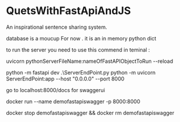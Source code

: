 # QuetsWithFastApiAndJS
An inspirational sentence sharing system.

database is a moucup For now . it is an in memory python dict



to run the server you need to use this commend in teminal :

uvicorn pythonServerFileName:nameOfFastAPIObjectToRun --reload 


python -m fastapi dev .\ServerEndPoint.py
python -m uvicorn ServerEndPoint:app --host "0.0.0.0" --port 8000

go to localhost:8000/docs for swaggerui



docker run --name demofastapiswagger -p 8000:8000 <your docker image that you build from code>


docker stop demofastapiswagger && docker rm demofastapiswagger
